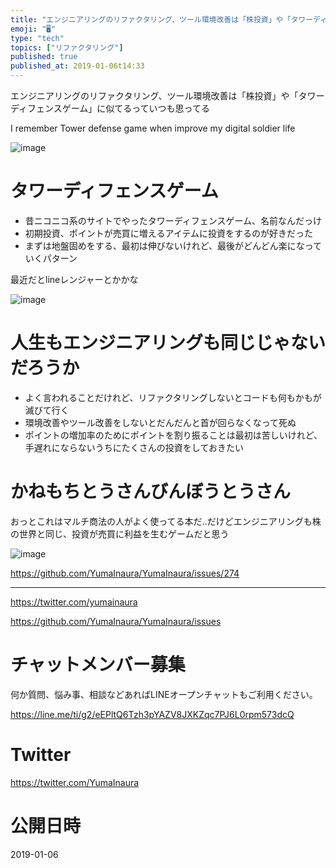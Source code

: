 ```yaml
---
title: "エンジニアリングのリファクタリング、ツール環境改善は「株投資」や「タワーディフェンスゲーム」に似てるっていつも思ってる"
emoji: "🖥"
type: "tech"
topics: ["リファクタリング"]
published: true
published_at: 2019-01-06t14:33
---
```


エンジニアリングのリファクタリング、ツール環境改善は「株投資」や「タワーディフェンスゲーム」に似てるっていつも思ってる

I remember Tower defense game when improve my digital soldier life 

![image](https://user-images.githubusercontent.com/13635059/50732451-175e6a00-11bf-11e9-9f85-322ed9ddb8fb.png)

# タワーディフェンスゲーム

- 昔ニコニコ系のサイトでやったタワーディフェンスゲーム、名前なんだっけ
- 初期投資、ポイントが売買に増えるアイテムに投資をするのが好きだった
- まずは地盤固めをする、最初は伸びないけれど、最後がどんどん楽になっていくパターン

最近だとlineレンジャーとかかな

 
![image](https://user-images.githubusercontent.com/13635059/50732502-d581f380-11bf-11e9-8a13-aab9c4454aee.png)

# 人生もエンジニアリングも同じじゃないだろうか

- よく言われることだけれど、リファクタリングしないとコードも何もかもが滅びて行く
- 環境改善やツール改善をしないとだんだんと首が回らなくなって死ぬ
- ポイントの増加率のためにポイントを割り振ることは最初は苦しいけれど、手遅れにならないうちにたくさんの投資をしておきたい

# かねもちとうさんびんぼうとうさん

おっとこれはマルチ商法の人がよく使ってる本だ‥だけどエンジニアリングも株の世界と同じ、投資が売買に利益を生むゲームだと思う

![image](https://user-images.githubusercontent.com/13635059/50732480-88058680-11bf-11e9-8658-21659d1acac0.png)

https://github.com/YumaInaura/YumaInaura/issues/274


---

https://twitter.com/yumainaura

https://github.com/YumaInaura/YumaInaura/issues









<!-- Update From Qiita API -->

# チャットメンバー募集


何か質問、悩み事、相談などあればLINEオープンチャットもご利用ください。

https://line.me/ti/g2/eEPltQ6Tzh3pYAZV8JXKZqc7PJ6L0rpm573dcQ





# Twitter


https://twitter.com/YumaInaura


<!-- Update From Qiita API -->



# 公開日時

2019-01-06
